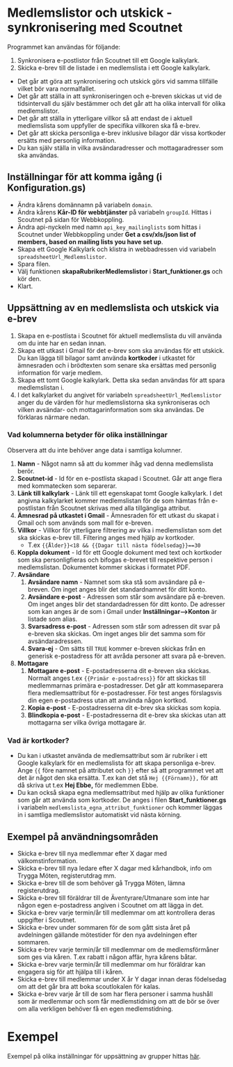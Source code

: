 # Medlemslistor och utskick - synkronisering med Scoutnet
Programmet kan användas för följande:
1. Synkronisera e-postlistor från Scoutnet till ett Google kalkylark.
2. Skicka e-brev till de listade i en medlemslista i ett Google kalkylark.

- Det går att göra att synkronisering och utskick görs vid samma tillfälle vilket bör vara normalfallet.
- Det går att ställa in att synkroniseringen och e-breven skickas ut vid de tidsintervall du själv bestämmer och det går att ha olika intervall för olika medlemslistor.
- Det går att ställa in ytterligare villkor så att endast de i aktuell medlemslista som uppfyller de specifika villkoren ska få e-brev.
- Det går att skicka personliga e-brev inklusive bilagor där vissa kortkoder ersätts med personlig information.
- Du kan själv ställa in vilka avsändaradresser och mottagaradresser som ska användas.


## Inställningar för att komma igång (i Konfiguration.gs)
- Ändra kårens domännamn på variabeln `domain`.
- Ändra kårens **Kår-ID för webbtjänster** på variabeln `groupId`. Hittas i Scoutnet på sidan för
  Webbkoppling.
- Ändra api-nyckeln med namn `api_key_mailinglists` som hittas i Scoutnet under
  Webbkoppling under **Get a csv/xls/json list of members, based on mailing lists you have set up**.
- Skapa ett Google Kalkylark och klistra in webbadressen vid variabeln `spreadsheetUrl_Medlemslistor`.
- Spara filen.
- Välj funktionen **skapaRubrikerMedlemslistor** i **Start_funktioner.gs** och kör den.
- Klart.

## Uppsättning av en medlemslista och utskick via e-brev
1. Skapa en e-postlista i Scoutnet för aktuell medlemslista du vill använda om du inte har en sedan innan.
2. Skapa ett utkast i Gmail för det e-brev som ska användas för ett utskick. Du kan lägga till bilagor samt använda **kortkoder** i utkastet för ämnesraden och i brödtexten som senare ska ersättas med personlig information för varje medlem.
3. Skapa ett tomt Google kalkylark. Detta ska sedan användas för att spara medlemslistan i.
4. I det kalkylarket du angivet för variabeln `spreadsheetUrl_Medlemslistor` anger du de värden för hur medlemslistorna ska synkroniseras och vilken avsändar- och mottagarinformation som ska användas.
De förklaras närmare nedan.


### Vad kolumnerna betyder för olika inställningar
Observera att du inte behöver ange data i samtliga kolumner.
1. **Namn** - Något namn så att du kommer ihåg vad denna medlemslista berör.
1. **Scoutnet-id** - Id för en e-postlista skapad i Scoutnet. Går att ange flera med kommatecken som separerar.
2. **Länk till kalkylark** - Länk till ett egenskapat tomt Google kalkylark. I det angivna kalkylarket kommer medlemslistan för de som hämtas från e-postlistan från Scoutnet skrivas med alla tillgängliga attribut.
3. **Ämnesrad på utkastet i Gmail** - Ämnesraden för ett utkast du skapat i Gmail och som används som mall för e-breven.
4. **Villkor** - Villkor för ytterligare filtrering av vilka i medlemslistan som det ska skickas e-brev till. Filtering anges med hjälp av kortkoder.
   - T.ex `{{Ålder}}<18 && {{Dagar till nästa födelsedag}}==30`
5. **Koppla dokument** - Id för ett Google dokument med text och kortkoder som ska personligfieras och bifogas e-brevet till respektive person i medlemslistan. Dokumentet kommer skickas i formatet PDF.
6. **Avsändare**
   1. **Avsändare namn** - Namnet som ska stå som avsändare på e-breven. Om inget anges blir det standardnamnet för ditt konto.
   2. **Avsändare e-post** - Adressen som står som avsändare på e-breven. Om inget anges blir det standardadressen för ditt konto. De adresser som kan anges är de som i Gmail under **Inställningar-->Konton** är listade som alias.
   3. **Svarsadress e-post** - Adressen som står som adressen dit svar på e-breven ska skickas. Om inget anges blir det samma som för avsändaradressen.
   4. **Svara-ej** - Om sätts till `TRUE` kommer e-breven skickas från en generisk e-postadress för att avråda personer att svara på e-breven.
7. **Mottagare**
   1. **Mottagare e-post** - E-postadresserna dit e-breven ska skickas. Normalt anges t.ex `{{Primär e-postadress}}` för att skickas till medlemmarnas primära e-postadresser. Det går att kommaseparera flera medlemsattribut för e-postadresser. För test anges förslagsvis din egen e-postadress utan att använda någon kortkod.
   1. **Kopia e-post** - E-postadresserna dit e-brev ska skickas som kopia.
   1. **Blindkopia e-post** - E-postadresserna dit e-brev ska skickas utan att mottagarna ser vilka övriga mottagare är.

### Vad är kortkoder?
- Du kan i utkastet använda de medlemsattribut som är rubriker i ett Google kalkylark för en medlemslista för att skapa personliga e-brev. Ange `{{` före namnet på attributet och `}}` efter så att programmet vet att det är något den ska ersätta. T.ex kan det stå `Hej {{Förnamn}},` för att då skriva ut t.ex **Hej Ebbe,** för medlemmen Ebbe.
- Du kan också skapa egna medlemsattribut med hjälp av olika funktioner som går att använda som kortkoder. De anges i filen **Start_funktioner.gs** i variabeln `medlemslista_egna_attribut_funktioner` och kommer läggas in i samtliga medlemslistor automatiskt vid nästa körning.


## Exempel på användningsområden
- Skicka e-brev till nya medlemmar efter X dagar med välkomstinformation.
- Skicka e-brev till nya ledare efter X dagar med kårhandbok, info om Trygga Möten, registerutdrag mm.
- Skicka e-brev till de som behöver gå Trygga Möten, lämna registerutdrag.
- Skicka e-brev till föräldrar till de Äventyrare/Utmanare som inte har någon egen e-postadress angiven i Scoutnet om att lägga in det.
- Skicka e-brev varje termin/år till medlemmar om att kontrollera deras uppgifter i Scoutnet.
- Skicka e-brev under sommaren för de som gått sista året på avdelningen gällande mötestider för den nya avdelningen efter sommaren.
- Skicka e-brev varje termin/år till medlemmar om de medlemsförmåner som ges via kåren. T.ex rabatt i någon affär, hyra kårens båtar.
- Skicka e-brev varje termin/år till medlemmar om hur föräldrar kan engagera sig för att hjälpa till i kåren.
- Skicka e-brev till medlemmar under X år Y dagar innan deras födelsedag om att det går bra att boka scoutlokalen för kalas.
- Skicka e-brev varje år till de som har flera personer i samma hushåll som är medlemmar och som får medlemstidning om att de bör se över om alla verkligen behöver få en egen medlemstidning.

# Exempel
Exempel på olika inställningar för uppsättning av grupper hittas [här](./Medlemslistor-Hur-gör-jag-för-att).
